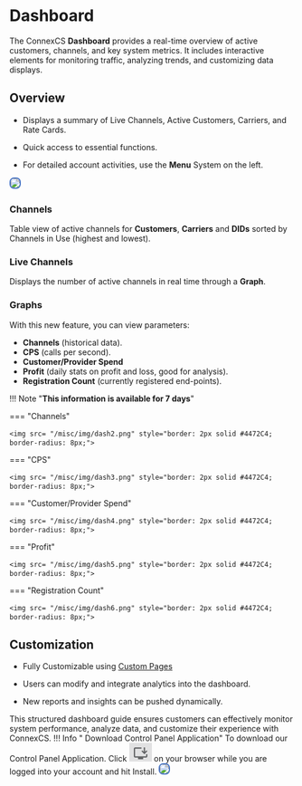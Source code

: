 # Dashboard

The ConnexCS **Dashboard** provides a real-time overview of active customers, channels, and key system metrics. It includes interactive elements for monitoring traffic, analyzing trends, and customizing data displays.

## Overview

+ Displays a summary of Live Channels, Active Customers, Carriers, and Rate Cards.

+ Quick access to essential functions.

+ For detailed account activities, use the **Menu** System on the left.

<img src= "/misc/img/dash1.png" style="border: 2px solid #4472C4; border-radius: 8px;">

### Channels

Table view of active channels for **Customers**, **Carriers** and **DIDs** sorted by Channels in Use (highest and lowest).

### Live Channels

Displays the number of active channels in real time through a **Graph**.

### Graphs

With this new feature, you can view parameters:

+ **Channels** (historical data).
+ **CPS** (calls per second).
+ **Customer/Provider Spend**
+ **Profit** (daily stats on profit and loss, good for analysis).
+ **Registration Count** (currently registered end-points).

!!! Note "**This information is available for 7 days**"

=== "Channels"

    <img src= "/misc/img/dash2.png" style="border: 2px solid #4472C4; border-radius: 8px;">

=== "CPS"

    <img src= "/misc/img/dash3.png" style="border: 2px solid #4472C4; border-radius: 8px;">

=== "Customer/Provider Spend"

    <img src= "/misc/img/dash4.png" style="border: 2px solid #4472C4; border-radius: 8px;">

=== "Profit"

    <img src= "/misc/img/dash5.png" style="border: 2px solid #4472C4; border-radius: 8px;">

=== "Registration Count"

    <img src= "/misc/img/dash6.png" style="border: 2px solid #4472C4; border-radius: 8px;">

## Customization

+ Fully Customizable using [Custom Pages](https://bani-ankmeg--connexcs-docs.netlify.app/setup/settings/options/)

+ Users can modify and integrate analytics into the dashboard.

+ New reports and insights can be pushed dynamically.

This structured dashboard guide ensures customers can effectively monitor system performance, analyze data, and customize their experience with ConnexCS.
!!! Info " Download Control Panel Application"
    To download our Control Panel Application. Click ![alt text](image-4.png) on your browser while you are logged into your account and hit Install.
    <img src= "/customer/img/controlpanelapp.png" style="border: 2px solid #4472C4; border-radius: 8px;">

[top of page]: /misc/img/topofpage.png "Top of Page"
[dashboard]: /misc/img/dashboard.png "Dashboard"
[profit]: /misc/img/profit.png "Graph Actions"
